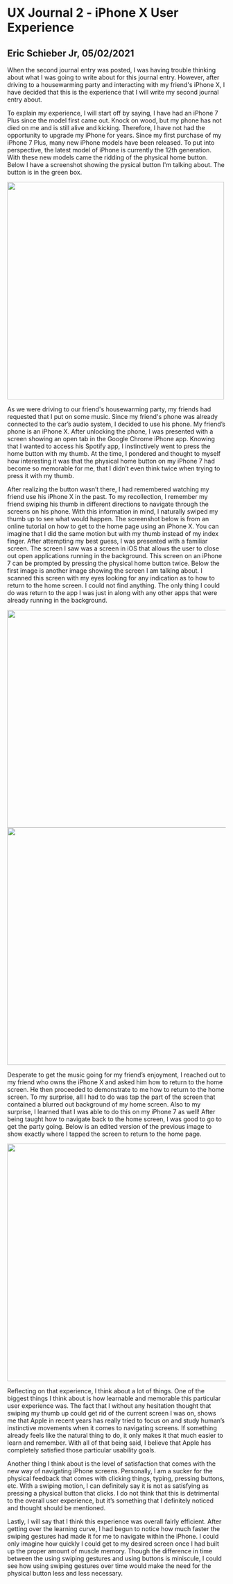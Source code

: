 # UX Journal 2 - iPhone X User Experience

## Eric Schieber Jr, 05/02/2021

  When the second journal entry was posted, I was having trouble thinking about what I was going to write about for this journal entry. However, after driving to a housewarming party and interacting with my friend's iPhone X, I have decided that this is the experience that I will write my second journal entry about.

  To explain my experience, I will start off by saying, I have had an iPhone 7 Plus since the model first came out. Knock on wood, but my phone has not died on me and is still alive and kicking. Therefore, I have not had the opportunity to upgrade my iPhone for years. Since my first purchase of my iPhone 7 Plus, many new iPhone models have been released. To put into perspective, the latest model of iPhone is currently the 12th generation. With these new models came the ridding of the physical home button. Below I have a screenshot showing the pysical button I'm talking about. The button is in the green box.

<img src="https://user-images.githubusercontent.com/71254354/116840908-67317e00-ab8c-11eb-98cc-c22a8e5bda57.png" width="500" height="500">

As we were driving to our friend's housewarming party, my friends had requested that I put on some music. Since my friend's phone was already connected to the car’s audio system, I decided to use his phone. My friend’s phone is an iPhone X. After unlocking the phone, I was presented with a screen showing an open tab in the Google Chrome iPhone app. Knowing that I wanted to access his Spotify app, I instinctively went to press the home button with my thumb. At the time, I pondered and thought to myself how interesting it was that the physical home button on my iPhone 7 had become so memorable for me, that I didn’t even think twice when trying to press it with my thumb.

After realizing the button wasn’t there, I had remembered watching my friend use his iPhone X in the past. To my recollection, I remember my friend swiping his thumb in different directions to navigate through the screens on his phone. With this information in mind, I naturally swiped my thumb up to see what would happen. The screenshot below is from an online tutorial on how to get to the home page using an iPhone X. You can imagine that I did the same motion but with my thumb instead of my index finger. After attempting my best guess, I was presented with a familiar screen. The screen I saw was a screen in iOS that allows the user to close out open applications running in the background. This screen on an iPhone 7 can be prompted by pressing the physical home button twice. Below the first image is another image showing the screen I am talking about. I scanned this screen with my eyes looking for any indication as to how to return to the home screen. I could not find anything. The only thing I could do was return to the app I was just in along with any other apps that were already running in the background. 

<img src="https://user-images.githubusercontent.com/71254354/116841276-88469e80-ab8d-11eb-8a80-b966adfb5561.png" width="846" height="500">

<img src="https://user-images.githubusercontent.com/71254354/116841432-0a36c780-ab8e-11eb-8820-3537f2d06c57.jpg" width="700" height="546">

Desperate to get the music going for my friend’s enjoyment, I reached out to my friend who owns the iPhone X and asked him how to return to the home screen. He then proceeded to demonstrate to me how to return to the home screen. To my surprise, all I had to do was tap the part of the screen that contained a blurred out background of my home screen. Also to my surprise, I learned that I was able to do this on my iPhone 7 as well! After being taught how to navigate back to the home screen, I was good to go to get the party going. Below is an edited version of the previous image to show exactly where I tapped the screen to return to the home page.

<img src="https://user-images.githubusercontent.com/71254354/116841689-cabcab00-ab8e-11eb-830a-49bcadfd35c7.jpg" width="700" height="546">

Reflecting on that experience, I think about a lot of things. One of the biggest things I think about is how learnable and memorable this particular user experience was. The fact that I without any hesitation thought that swiping my thumb up could get rid of the current screen I was on, shows me that Apple in recent years has really tried to focus on and study human’s instinctive movements when it comes to navigating screens. If something already feels like the natural thing to do, it only makes it that much easier to learn and remember. With all of that being said, I believe that Apple has completely satisfied those particular usability goals.

Another thing I think about is the level of satisfaction that comes with the new way of navigating iPhone screens. Personally, I am a sucker for the physical feedback that comes with clicking things, typing, pressing buttons, etc. With a swiping motion, I can definitely say it is not as satisfying as pressing a physical button that clicks. I do not think that this is detrimental to the overall user experience, but it’s something that I definitely noticed and thought should be mentioned.

Lastly, I will say that I think this experience was overall fairly efficient. After getting over the learning curve, I had begun to notice how much faster the swiping gestures had made it for me to navigate within the iPhone. I could only imagine how quickly I could get to my desired screen once I had built up the proper amount of muscle memory. Though the difference in time between the using swiping gestures and using buttons is miniscule, I could see how using swiping gestures over time would make the need for the physical button less and less necessary.




